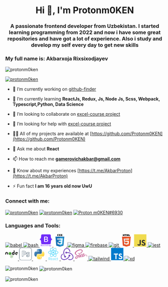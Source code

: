 <h1 align="center">Hi 👋, I'm Protonm0KEN</h1>
<h3 align="center">A passionate frontend developer from Uzbekistan. I started learning programming from 2022 and now i have some great repositories and have got a lot of experience. Also i study and develop my self every day to get new skills</h3>
<h3 alighn="left">My full name is: Akbarxoja Rixsixodjayev</h3>
<p align="left"> <img src="https://komarev.com/ghpvc/?username=protonm0ken&label=Profile%20views&color=0e75b6&style=flat" alt="protonm0ken" /> </p>

<p align="left"> <a href="https://github.com/ryo-ma/github-profile-trophy"><img src="https://github-profile-trophy.vercel.app/?username=protonm0ken" alt="protonm0ken" /></a> </p>

- 🔭 I’m currently working on [github-finder](https://github.com/Protonm0KEN/github-finder)

- 🌱 I’m currently learning **ReactJs, Redux, Js, Node Js, Scss, Webpack, Typescript,Python, Data Science**

- 👯 I’m looking to collaborate on [excel-course project](https://github.com/Protonm0KEN/excel-course)

- 🤝 I’m looking for help with [excel-course project](https://github.com/Protonm0KEN/excel-course)

- 👨‍💻 All of my projects are available at [https://github.com/Protonm0KEN](https://github.com/Protonm0KEN)

- 💬 Ask me about **React**

- 📫 How to reach me **gamerovichakbar@gmail.com**

- 📄 Know about my experiences [https://t.me/AkbarProton](https://t.me/AkbarProton)

- ⚡ Fun fact **I am 16 years old now UwU**

<h3 align="left">Connect with me:</h3>
<p align="left">
<a href="https://dev.to/protonm0ken" target="blank"><img align="center" src="https://raw.githubusercontent.com/rahuldkjain/github-profile-readme-generator/master/src/images/icons/Social/devto.svg" alt="protonm0ken" height="30" width="40" /></a>
<a href="https://codesandbox.com/protonm0ken" target="blank"><img align="center" src="https://raw.githubusercontent.com/rahuldkjain/github-profile-readme-generator/master/src/images/icons/Social/codesandbox.svg" alt="protonm0ken" height="30" width="40" /></a>
<a href="https://discord.gg/Proton m0KEN#6930" target="blank"><img align="center" src="https://raw.githubusercontent.com/rahuldkjain/github-profile-readme-generator/master/src/images/icons/Social/discord.svg" alt="Proton m0KEN#6930" height="30" width="40" /></a>
</p>

<h3 align="left">Languages and Tools:</h3>
<p align="left"> <a href="https://babeljs.io/" target="_blank" rel="noreferrer"> <img src="https://www.vectorlogo.zone/logos/babeljs/babeljs-icon.svg" alt="babel" width="40" height="40"/> </a> <a href="https://www.gnu.org/software/bash/" target="_blank" rel="noreferrer"> <img src="https://www.vectorlogo.zone/logos/gnu_bash/gnu_bash-icon.svg" alt="bash" width="40" height="40"/> </a> <a href="https://getbootstrap.com" target="_blank" rel="noreferrer"> <img src="https://raw.githubusercontent.com/devicons/devicon/master/icons/bootstrap/bootstrap-plain-wordmark.svg" alt="bootstrap" width="40" height="40"/> </a> <a href="https://www.w3schools.com/css/" target="_blank" rel="noreferrer"> <img src="https://raw.githubusercontent.com/devicons/devicon/master/icons/css3/css3-original-wordmark.svg" alt="css3" width="40" height="40"/> </a> <a href="https://www.figma.com/" target="_blank" rel="noreferrer"> <img src="https://www.vectorlogo.zone/logos/figma/figma-icon.svg" alt="figma" width="40" height="40"/> </a> <a href="https://firebase.google.com/" target="_blank" rel="noreferrer"> <img src="https://www.vectorlogo.zone/logos/firebase/firebase-icon.svg" alt="firebase" width="40" height="40"/> </a> <a href="https://git-scm.com/" target="_blank" rel="noreferrer"> <img src="https://www.vectorlogo.zone/logos/git-scm/git-scm-icon.svg" alt="git" width="40" height="40"/> </a> <a href="https://www.w3.org/html/" target="_blank" rel="noreferrer"> <img src="https://raw.githubusercontent.com/devicons/devicon/master/icons/html5/html5-original-wordmark.svg" alt="html5" width="40" height="40"/> </a> <a href="https://developer.mozilla.org/en-US/docs/Web/JavaScript" target="_blank" rel="noreferrer"> <img src="https://raw.githubusercontent.com/devicons/devicon/master/icons/javascript/javascript-original.svg" alt="javascript" width="40" height="40"/> </a> <a href="https://jestjs.io" target="_blank" rel="noreferrer"> <img src="https://www.vectorlogo.zone/logos/jestjsio/jestjsio-icon.svg" alt="jest" width="40" height="40"/> </a> <a href="https://nodejs.org" target="_blank" rel="noreferrer"> <img src="https://raw.githubusercontent.com/devicons/devicon/master/icons/nodejs/nodejs-original-wordmark.svg" alt="nodejs" width="40" height="40"/> </a> <a href="https://www.photoshop.com/en" target="_blank" rel="noreferrer"> <img src="https://raw.githubusercontent.com/devicons/devicon/master/icons/photoshop/photoshop-line.svg" alt="photoshop" width="40" height="40"/> </a> <a href="https://www.python.org" target="_blank" rel="noreferrer"> <img src="https://raw.githubusercontent.com/devicons/devicon/master/icons/python/python-original.svg" alt="python" width="40" height="40"/> </a> <a href="https://reactjs.org/" target="_blank" rel="noreferrer"> <img src="https://raw.githubusercontent.com/devicons/devicon/master/icons/react/react-original-wordmark.svg" alt="react" width="40" height="40"/> </a> <a href="https://redux.js.org" target="_blank" rel="noreferrer"> <img src="https://raw.githubusercontent.com/devicons/devicon/master/icons/redux/redux-original.svg" alt="redux" width="40" height="40"/> </a> <a href="https://sass-lang.com" target="_blank" rel="noreferrer"> <img src="https://raw.githubusercontent.com/devicons/devicon/master/icons/sass/sass-original.svg" alt="sass" width="40" height="40"/> </a> <a href="https://tailwindcss.com/" target="_blank" rel="noreferrer"> <img src="https://www.vectorlogo.zone/logos/tailwindcss/tailwindcss-icon.svg" alt="tailwind" width="40" height="40"/> </a> <a href="https://www.typescriptlang.org/" target="_blank" rel="noreferrer"> <img src="https://raw.githubusercontent.com/devicons/devicon/master/icons/typescript/typescript-original.svg" alt="typescript" width="40" height="40"/> </a> <a href="https://www.adobe.com/products/xd.html" target="_blank" rel="noreferrer"> <img src="https://cdn.worldvectorlogo.com/logos/adobe-xd.svg" alt="xd" width="40" height="40"/> </a> </p>

<p><img align="left" src="https://github-readme-stats.vercel.app/api/top-langs?username=protonm0ken&show_icons=true&locale=en&layout=compact" alt="protonm0ken" /></p>

<p>&nbsp;<img align="center" src="https://github-readme-stats.vercel.app/api?username=protonm0ken&show_icons=true&locale=en" alt="protonm0ken" /></p>

<p><img align="center" src="https://github-readme-streak-stats.herokuapp.com/?user=protonm0ken&" alt="protonm0ken" /></p>
